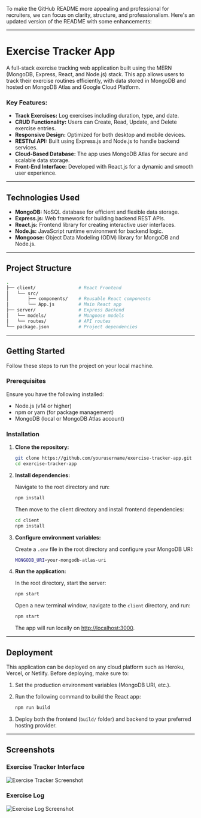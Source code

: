 To make the GitHub README more appealing and professional for recruiters, we can focus on clarity, structure, and professionalism. Here's an updated version of the README with some enhancements:

---

# **Exercise Tracker App**

A full-stack exercise tracking web application built using the MERN (MongoDB, Express, React, and Node.js) stack. This app allows users to track their exercise routines efficiently, with data stored in MongoDB and hosted on MongoDB Atlas and Google Cloud Platform.

### **Key Features:**

- **Track Exercises:** Log exercises including duration, type, and date.
- **CRUD Functionality:** Users can Create, Read, Update, and Delete exercise entries.
- **Responsive Design:** Optimized for both desktop and mobile devices.
- **RESTful API:** Built using Express.js and Node.js to handle backend services.
- **Cloud-Based Database:** The app uses MongoDB Atlas for secure and scalable data storage.
- **Front-End Interface:** Developed with React.js for a dynamic and smooth user experience.

---

## **Technologies Used**

- **MongoDB:** NoSQL database for efficient and flexible data storage.
- **Express.js:** Web framework for building backend REST APIs.
- **React.js:** Frontend library for creating interactive user interfaces.
- **Node.js:** JavaScript runtime environment for backend logic.
- **Mongoose:** Object Data Modeling (ODM) library for MongoDB and Node.js.

---

## **Project Structure**

```bash
.
├── client/                # React Frontend
│   └── src/
│       ├── components/    # Reusable React components
│       └── App.js         # Main React app
├── server/                # Express Backend
│   └── models/            # Mongoose models
│   └── routes/            # API routes
└── package.json           # Project dependencies
```

---

## **Getting Started**

Follow these steps to run the project on your local machine.

### **Prerequisites**

Ensure you have the following installed:

- Node.js (v14 or higher)
- npm or yarn (for package management)
- MongoDB (local or MongoDB Atlas account)

### **Installation**

1. **Clone the repository:**

   ```bash
   git clone https://github.com/yourusername/exercise-tracker-app.git
   cd exercise-tracker-app
   ```

2. **Install dependencies:**

   Navigate to the root directory and run:

   ```bash
   npm install
   ```

   Then move to the client directory and install frontend dependencies:

   ```bash
   cd client
   npm install
   ```

3. **Configure environment variables:**

   Create a `.env` file in the root directory and configure your MongoDB URI:

   ```bash
   MONGODB_URI=your-mongodb-atlas-uri
   ```

4. **Run the application:**

   In the root directory, start the server:

   ```bash
   npm start
   ```

   Open a new terminal window, navigate to the `client` directory, and run:

   ```bash
   npm start
   ```

   The app will run locally on [http://localhost:3000](http://localhost:3000).

---

## **Deployment**

This application can be deployed on any cloud platform such as Heroku, Vercel, or Netlify. Before deploying, make sure to:

1. Set the production environment variables (MongoDB URI, etc.).
2. Run the following command to build the React app:

   ```bash
   npm run build
   ```

3. Deploy both the frontend (`build/` folder) and backend to your preferred hosting provider.

---

## **Screenshots**

### **Exercise Tracker Interface**
![Exercise Tracker Screenshot](https://github.com/user-attachments/assets/ac44e992-7350-434e-a968-30f6b96b1c5a)

### **Exercise Log**
![Exercise Log Screenshot](https://github.com/user-attachments/assets/e7b4a70b-0b22-42ec-87de-504b6954e255)
